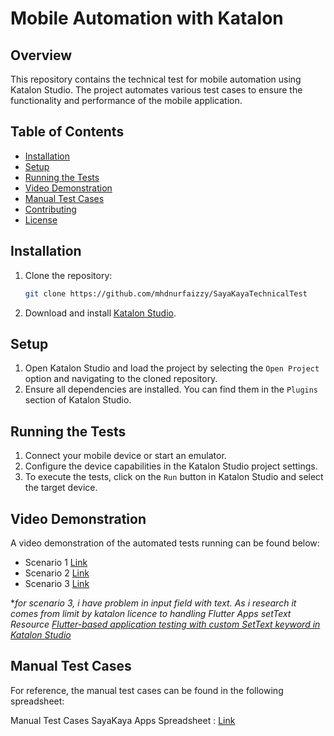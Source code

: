 # Mobile Automation with Katalon

## Overview

This repository contains the technical test for mobile automation using Katalon Studio. The project automates various test cases to ensure the functionality and performance of the mobile application.

## Table of Contents

- [Installation](#installation)
- [Setup](#setup)
- [Running the Tests](#running-the-tests)
- [Video Demonstration](#video-demonstration)
- [Manual Test Cases](#manual-test-cases)
- [Contributing](#contributing)
- [License](#license)

## Installation

1. Clone the repository:
    ```sh
    git clone https://github.com/mhdnurfaizzy/SayaKayaTechnicalTest
    ```
2. Download and install [Katalon Studio](https://www.katalon.com/download/).

## Setup

1. Open Katalon Studio and load the project by selecting the `Open Project` option and navigating to the cloned repository.
2. Ensure all dependencies are installed. You can find them in the `Plugins` section of Katalon Studio.

## Running the Tests

1. Connect your mobile device or start an emulator.
2. Configure the device capabilities in the Katalon Studio project settings.
3. To execute the tests, click on the `Run` button in Katalon Studio and select the target device.

## Video Demonstration

A video demonstration of the automated tests running can be found below:

- Scenario 1 [Link](https://drive.google.com/file/d/1zdu4ToPBXEMdHEK3kg66uRThXglbMuPf/view?usp=sharing)
- Scenario 2 [Link](https://drive.google.com/file/d/1JpBBFJEvqbb2GpYSCElFr2E_iPKoXZJd/view?usp=sharing)
- Scenario 3 [Link](https://drive.google.com/file/d/1iWf-Uvq2wdA12_G4YOlXX3EKPtNGQhdI/view?usp=sharing)


**for scenario 3, i have problem in input field with text. As i research it comes from limit by katalon licence to handling Flutter Apps setText 
Resource [Flutter-based application testing with custom SetText keyword in Katalon Studio](https://docs.katalon.com/katalon-studio/keywords/custom-keywords/flutter-based-application-testing-with-custom-settext-keyword-in-katalon-studio)*

## Manual Test Cases

For reference, the manual test cases can be found in the following spreadsheet:

Manual Test Cases SayaKaya Apps Spreadsheet : [Link](https://docs.google.com/spreadsheets/d/1xsYsOYLdiMXjsFupZxxxMAe9D7OcCjervK4X2c09zFw/edit?usp=sharing)
